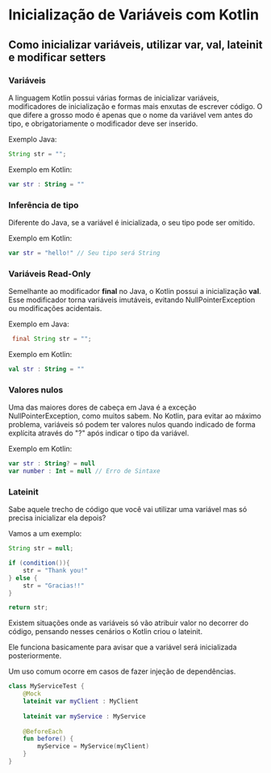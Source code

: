 # Inicialização de Variáveis com Kotlin

## Como inicializar variáveis, utilizar var, val, lateinit e modificar setters

### Variáveis

A linguagem Kotlin possui várias formas de inicializar variáveis, modificadores de inicialização e formas mais enxutas de escrever código.
O que difere a grosso modo é apenas que o nome da variável vem antes do tipo, e obrigatoriamente o modificador deve ser inserido.

Exemplo Java:
```java
String str = ""; 
```

Exemplo em Kotlin:
```kotlin
var str : String = "" 
```


### Inferência de tipo

Diferente do Java, se a variável é inicializada, o seu tipo pode ser omitido.

Exemplo em Kotlin:
```kotlin
var str = "hello!" // Seu tipo será String
```

### Variáveis Read-Only 

Semelhante ao modificador **final** no Java, o Kotlin possui a inicialização **val**. 
Esse modificador torna variáveis imutáveis, evitando NullPointerException ou modificações acidentais.

Exemplo em Java: 
```java
 final String str = ""; 
```

Exemplo em Kotlin:
```kotlin 
val str : String = "" 
```

### Valores nulos

Uma das maiores dores de cabeça em Java é a exceção NullPointerException, como muitos sabem.
No Kotlin, para evitar ao máximo problema, variáveis só podem ter valores nulos quando indicado de forma explícita através do "?" após indicar o tipo da variável.

Exemplo em Kotlin:
```kotlin 
var str : String? = null 
var number : Int = null // Erro de Sintaxe
```

### Lateinit

Sabe aquele trecho de código que você vai utilizar uma variável mas só precisa inicializar ela depois?

Vamos a um exemplo:
```java
String str = null;

if (condition()){
    str = "Thank you!"
} else {
    str = "Gracias!!" 
}

return str;
```

Existem situações onde as variáveis só vão atribuir valor no decorrer do código, pensando nesses cenários o Kotlin criou o lateinit.

Ele funciona basicamente para avisar que a variável será inicializada posteriormente.

Um uso comum ocorre em casos de fazer injeção de dependências.

```kotlin
class MyServiceTest {
    @Mock
    lateinit var myClient : MyClient
    
    lateinit var myService : MyService
    
    @BeforeEach
    fun before() {
        myService = MyService(myClient)
    }
}
```
